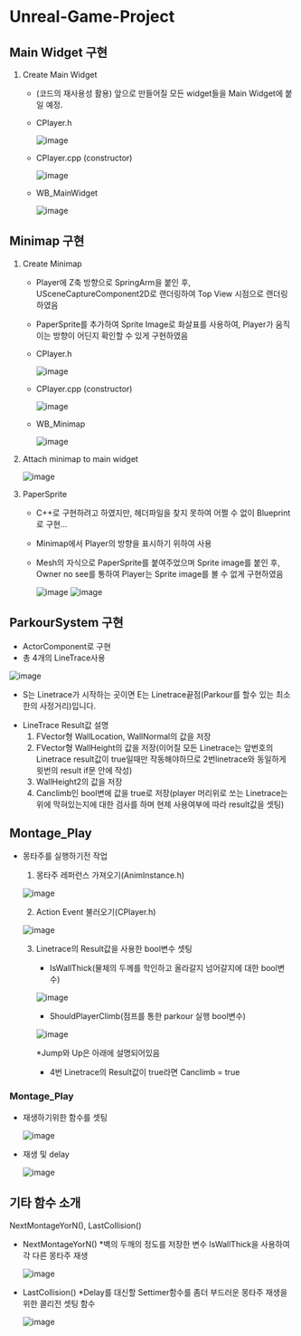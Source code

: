 # Unreal-Game-Project

## Main Widget 구현

1. Create Main Widget
   - (코드의 재사용성 활용) 앞으로 만들어질 모든 widget들을 Main Widget에 붙일 예정.
   - CPlayer.h
     
     ![image](https://github.com/HanYooTae/Unreal-Game-Project1/assets/41534351/8c2e560f-4f17-4a02-a95e-a308acda6261)

   - CPlayer.cpp (constructor)
  
     ![image](https://github.com/HanYooTae/Unreal-Game-Project1/assets/41534351/ecaec390-d942-4cff-aae3-ee80e8fb89b1)

   - WB_MainWidget
     
     ![image](https://github.com/HanYooTae/Unreal-Game-Project1/assets/41534351/af185237-f1ef-42dd-b028-31ee29c957c2)

     

## Minimap 구현

1. Create Minimap
   - Player에 Z축 방향으로 SpringArm을 붙인 후, USceneCaptureComponent2D로 랜더링하여 Top View 시점으로 랜더링하였음
   - PaperSprite를 추가하여 Sprite Image로 화살표를 사용하여, Player가 움직이는 방향이 어딘지 확인할 수 있게 구현하였음 
   - CPlayer.h
  
     ![image](https://github.com/HanYooTae/Unreal-Game-Project1/assets/41534351/41aef907-2fd4-4d6e-9aee-efea4efb7b8f)

   - CPlayer.cpp (constructor)
  
     ![image](https://github.com/HanYooTae/Unreal-Game-Project1/assets/41534351/edc21b7d-8d6e-41fd-be1e-a92e0a4294c4)

   - WB_Minimap
  
     ![image](https://github.com/HanYooTae/Unreal-Game-Project1/assets/41534351/73cc9302-4f62-4772-a78c-4b63f000bf30)



2. Attach minimap to main widget
   

     ![image](https://github.com/HanYooTae/Unreal-Game-Project1/assets/41534351/8a668b71-88f7-44e3-a041-59ed21fdb327)


3. PaperSprite
   - C++로 구현하려고 하였지만, 헤더파일을 찾지 못하여 어쩔 수 없이 Blueprint로 구현...
   - Minimap에서 Player의 방향을 표시하기 위하여 사용
   - Mesh의 자식으로 PaperSprite를 붙여주었으며 Sprite image를 붙인 후, Owner no see를 통하여 Player는 Sprite image를 볼 수 없게 구현하였음
  
     ![image](https://github.com/HanYooTae/Unreal-Game-Project1/assets/41534351/c5afcc3e-95ee-44ee-8486-c910e91bc7ef)
     ![image](https://github.com/HanYooTae/Unreal-Game-Project1/assets/41534351/56104fa9-930d-4777-b045-7465a0922e32)


## ParkourSystem 구현
   - ActorComponent로 구현
   - 총 4개의 LineTrace사용
     
   ![image](https://github.com/HanYooTae/Unreal-Game-Project1/assets/123162344/c6bcc657-8483-45ee-b789-b3d07dcdebf9)


   * S는 Linetrace가 시작하는 곳이면 E는 Linetrace끝점(Parkour를 할수 있는 최소한의 사정거리)입니다.

   - LineTrace Result값 설명
      1. FVector형 WallLocation, WallNormal의 값을 저장
      2. FVector형 WallHeight의 값을 저장(이어질 모든 Linetrace는 앞번호의 Linetrace result값이 true일때만 작동해야하므로 2번linetrace와 동일하게 윗번의 result if문 안에 작성)
      3. WallHeight2의 값을 저장
      4. Canclimb인 bool변에 값을 true로 저장(player 머리위로 쏘는 Linetrace는 위에 막혀있는지에 대한 검사를 하며 현제 사용여부에 따라 result값을 셋팅)

## Montage_Play

   - 몽타주를 실행하기전 작업
      1. 몽타주 레퍼런스 가져오기(AnimInstance.h)
      
      ![image](https://github.com/HanYooTae/Unreal-Game-Project1/assets/123162344/69595733-851d-475d-a508-d28e7801fe6a)

      2. Action Event 불러오기(CPlayer.h)

      ![image](https://github.com/HanYooTae/Unreal-Game-Project1/assets/123162344/c41d5ac6-2afc-4b08-b28d-40a415458f59)
   
      3. Linetrace의 Result값을 사용한 bool변수 셋팅
         - IsWallThick(물체의 두께를 학인하고 올라갈지 넘어갈지에 대한 bool변수)
           
         ![image](https://github.com/HanYooTae/Unreal-Game-Project1/assets/123162344/293637d2-a93a-4cf6-9832-9be63c658097)

         - ShouldPlayerClimb(점프를 통한 parkour 실행 bool변수)

         ![image](https://github.com/HanYooTae/Unreal-Game-Project1/assets/123162344/67fc4031-faaf-4248-b688-ee6ec01cba82)

         *Jump와 Up은 아래에 설명되어있음
         
         - 4번 Linetrace의 Result값이 true라면 Canclimb = true

   ### Montage_Play
   
   - 재생하기위한 함수를 셋팅

      ![image](https://github.com/HanYooTae/Unreal-Game-Project1/assets/123162344/8155ae47-4aa3-4ec3-9441-0b527749991c)


   - 재생 및 delay

      ![image](https://github.com/HanYooTae/Unreal-Game-Project1/assets/123162344/ccf52393-f81d-47f2-b3e7-5e598d0a6030)


## 기타 함수 소개
NextMontageYorN(), LastCollision()
      
   - NextMontageYorN()
      *벽의 두깨의 정도를 저장한 변수 IsWallThick을 사용하여 각 다른 몽타주 재생

      ![image](https://github.com/HanYooTae/Unreal-Game-Project1/assets/123162344/92402bb5-9619-464d-84ad-cae32fbb4729)

   - LastCollision()
      *Delay를 대신할 Settimer함수를 좀더 부드러운 몽타주 재생을 위한 콜리전 셋팅 함수
   
      ![image](https://github.com/HanYooTae/Unreal-Game-Project1/assets/123162344/ce55623c-f10a-4d1f-8be9-c488bc1ab6f0)

